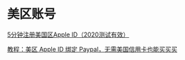 # 美区账号

[5分钟注册美国区Apple ID（2020测试有效）](https://zhuanlan.zhihu.com/p/36574047)

[教程：美区 Apple ID 绑定 Paypal，无需美国信用卡也能买买买](https://blog.shuziyimin.org/171)